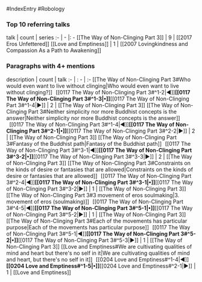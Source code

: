 #IndexEntry #Robology

### Top 10 referring talks
talk | count | series
:- | - |: -
[[The Way of Non-Clinging Part 3]] | 9 | [[2017 Eros Unfettered]]
[[Love and Emptiness]] | 1 | [[2007 Lovingkindness and Compassion As a Path to Awakening]]

### Paragraphs with 4+ mentions
description | count | talk
:- | : - | :-
[[The Way of Non-Clinging Part 3#Who would even want to live without clinging\|Who would even want to live without clinging?]] &nbsp;&nbsp;[[0117 The Way of Non-Clinging Part 3#^1-2\|◀]]**[[0117 The Way of Non-Clinging Part 3#^1-3\|•]]**[[0117 The Way of Non-Clinging Part 3#^1-4\|▶]] | 2 | [[The Way of Non-Clinging Part 3]]
[[The Way of Non-Clinging Part 3#Neither simplicity nor more Buddhist concepts is the answer\|Neither simplicity nor more Buddhist concepts is the answer]] &nbsp;&nbsp;[[0117 The Way of Non-Clinging Part 3#^1-4\|◀]]**[[0117 The Way of Non-Clinging Part 3#^2-1\|•]]**[[0117 The Way of Non-Clinging Part 3#^2-2\|▶]] | 2 | [[The Way of Non-Clinging Part 3]]
[[The Way of Non-Clinging Part 3#Fantasy of the Buddhist path\|Fantasy of the Buddhist path]] &nbsp;&nbsp;[[0117 The Way of Non-Clinging Part 3#^3-1\|◀]]**[[0117 The Way of Non-Clinging Part 3#^3-2\|•]]**[[0117 The Way of Non-Clinging Part 3#^3-3\|▶]] | 2 | [[The Way of Non-Clinging Part 3]]
[[The Way of Non-Clinging Part 3#Constraints on the kinds of desire or fantasies that are allowed\|Constraints on the kinds of desire or fantasies that are allowed]] &nbsp;&nbsp;[[0117 The Way of Non-Clinging Part 3#^2-4\|◀]]**[[0117 The Way of Non-Clinging Part 3#^3-1\|•]]**[[0117 The Way of Non-Clinging Part 3#^3-2\|▶]] | 1 | [[The Way of Non-Clinging Part 3]]
[[The Way of Non-Clinging Part 3#3 movement of eros soulmaking\|3. movement of eros (soulmaking)]] &nbsp;&nbsp;[[0117 The Way of Non-Clinging Part 3#^4-5\|◀]]**[[0117 The Way of Non-Clinging Part 3#^5-1\|•]]**[[0117 The Way of Non-Clinging Part 3#^5-2\|▶]] | 1 | [[The Way of Non-Clinging Part 3]]
[[The Way of Non-Clinging Part 3#Each of the movements has particular purpose\|Each of the movements has particular purpose]] &nbsp;&nbsp;[[0117 The Way of Non-Clinging Part 3#^5-1\|◀]]**[[0117 The Way of Non-Clinging Part 3#^5-2\|•]]**[[0117 The Way of Non-Clinging Part 3#^5-3\|▶]] | 1 | [[The Way of Non-Clinging Part 3]]
[[Love and Emptiness#We are cultivating qualities of mind and heart but there's no self in it\|We are cultivating qualities of mind and heart, but there's no self in it]] &nbsp;&nbsp;[[0204 Love and Emptiness#^1-4\|◀]]**[[0204 Love and Emptiness#^1-5\|•]]**[[0204 Love and Emptiness#^2-1\|▶]] | 1 | [[Love and Emptiness]]

